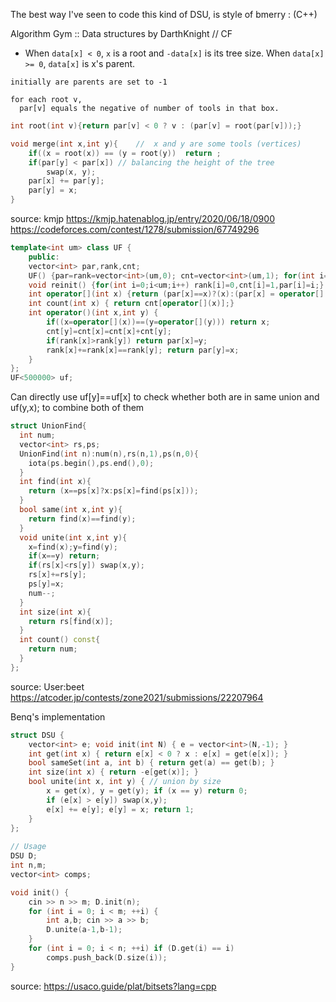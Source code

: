 The best way I've seen to 
code this kind of DSU, is style of bmerry : (C++)

Algorithm Gym :: Data structures by DarthKnight // CF

* When `data[x] < 0`, `x` is a root and `-data[x]` is its tree size. When `data[x] >= 0`, `data[x]` is x's parent.

```
initially are parents are set to -1

for each root v, 
  par[v] equals the negative of number of tools in that box.
```

```cpp
int root(int v){return par[v] < 0 ? v : (par[v] = root(par[v]));}

void merge(int x,int y){	//	x and y are some tools (vertices)
	if((x = root(x)) == (y = root(y))  return ;
	if(par[y] < par[x])	// balancing the height of the tree
		swap(x, y);
	par[x] += par[y];
	par[y] = x;
}
```	   

source: kmjp https://kmjp.hatenablog.jp/entry/2020/06/18/0900
https://codeforces.com/contest/1278/submission/67749296
	   
```cpp	   
template<int um> class UF {
	public:
	vector<int> par,rank,cnt;
	UF() {par=rank=vector<int>(um,0); cnt=vector<int>(um,1); for(int i=0;i<um;i++) par[i]=i;}
	void reinit() {for(int i=0;i<um;i++) rank[i]=0,cnt[i]=1,par[i]=i;}
	int operator[](int x) {return (par[x]==x)?(x):(par[x] = operator[](par[x]));}
	int count(int x) { return cnt[operator[](x)];}
	int operator()(int x,int y) {
		if((x=operator[](x))==(y=operator[](y))) return x;
		cnt[y]=cnt[x]=cnt[x]+cnt[y];
		if(rank[x]>rank[y]) return par[x]=y;
		rank[x]+=rank[x]==rank[y]; return par[y]=x;
	}
};
UF<500000> uf;
```

Can directly use uf[y]==uf[x] to check whether both are in same union and uf(y,x); to combine both of them

```cpp	   
struct UnionFind{
  int num;
  vector<int> rs,ps;
  UnionFind(int n):num(n),rs(n,1),ps(n,0){
    iota(ps.begin(),ps.end(),0);
  }
  int find(int x){
    return (x==ps[x]?x:ps[x]=find(ps[x]));
  }
  bool same(int x,int y){
    return find(x)==find(y);
  }
  void unite(int x,int y){
    x=find(x);y=find(y);
    if(x==y) return;
    if(rs[x]<rs[y]) swap(x,y);
    rs[x]+=rs[y];
    ps[y]=x;
    num--;
  }
  int size(int x){
    return rs[find(x)];
  }
  int count() const{
    return num;
  }
};
```

source: User:beet https://atcoder.jp/contests/zone2021/submissions/22207964

	   
Benq's implementation

```cpp
struct DSU {
	vector<int> e; void init(int N) { e = vector<int>(N,-1); }
	int get(int x) { return e[x] < 0 ? x : e[x] = get(e[x]); }
	bool sameSet(int a, int b) { return get(a) == get(b); }
	int size(int x) { return -e[get(x)]; }
	bool unite(int x, int y) { // union by size
		x = get(x), y = get(y); if (x == y) return 0;
		if (e[x] > e[y]) swap(x,y);
		e[x] += e[y]; e[y] = x; return 1;
	}
};
	   
// Usage
DSU D;
int n,m;
vector<int> comps;

void init() {
	cin >> n >> m; D.init(n);
	for (int i = 0; i < m; ++i) {
		int a,b; cin >> a >> b;
		D.unite(a-1,b-1);
	}
	for (int i = 0; i < n; ++i) if (D.get(i) == i)
		comps.push_back(D.size(i));
}
```

source: https://usaco.guide/plat/bitsets?lang=cpp

